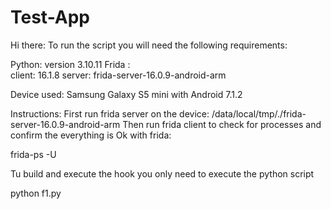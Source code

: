 # Test-App

Hi there:
To run the script you will need the following requirements:

Python: version 3.10.11
Frida :  
client: 16.1.8
server: frida-server-16.0.9-android-arm

Device used: Samsung Galaxy S5 mini with Android 7.1.2

Instructions:
First run frida server on the device: 
/data/local/tmp/./frida-server-16.0.9-android-arm
Then run frida client to check for processes and confirm the everything is Ok with frida:

frida-ps -U

Tu build and execute the hook you only need to execute the python script

python f1.py
